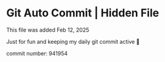 # Git Auto Commit | Hidden File

This file was added Feb 12, 2025

Just for fun and keeping my daily git commit active 🤪

commit number: 941954
